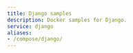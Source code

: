 ```yaml
---
title: Django samples
description: Docker samples for Django.
service: django
aliases:
- /compose/django/
---
```

